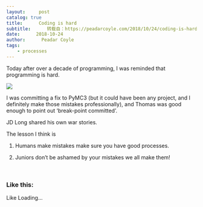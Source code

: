```yaml
---
layout:     post
catalog: true
title:      Coding is hard
subtitle:      转载自：https://peadarcoyle.com/2018/10/24/coding-is-hard/
date:      2018-10-24
author:      Peadar Coyle
tags:
    - processes
---
```


Today after over a decade of programming, I was reminded that programming is hard.

![](https://peadarcoyle.files.wordpress.com/2018/10/screenshot-2018-10-24-18-00-49.png?w=730)


I was committing a fix to PyMC3 (but it could have been any project, and I definitely make those mistakes professionally), and Thomas was good enough to point out ‘break-point committed’.

JD Long shared his own war stories.

The lesson I think is

1. Humans make mistakes make sure you have good processes.

1. Juniors don’t be ashamed by your mistakes we all make them!


 





### Like this:

Like Loading...
